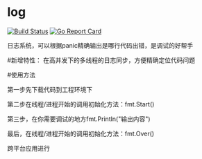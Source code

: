# log

[![Build Status](https://travis-ci.org/NiuStar/log.svg?branch=master)](https://travis-ci.org/NiuStar/log)
[![Go Report Card](https://goreportcard.com/badge/github.com/NiuStar/log)](https://goreportcard.com/report/github.com/NiuStar/log)



日志系统，可以根据panic精确输出是哪行代码出错，是调试的好帮手

#新增特性：
在高并发下的多线程的日志同步，方便精确定位代码问题

#使用方法

第一步先下载代码到工程环境下


第二步在线程/进程开始的调用初始化方法：fmt.Start()


第三步，在你需要调试的地方fmt.Println("输出内容")

最后，在线程/进程开始的调用初始化方法：fmt.Over()

跨平台应用进行
